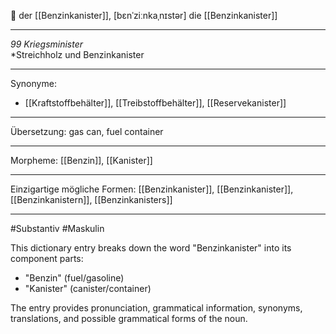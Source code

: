 🔵 der [[Benzinkanister]], [bɛnˈziːnkaˌnɪstər]
die [[Benzinkanister]]

---

_99 Kriegsminister_  
\*Streichholz und Benzinkanister

---

Synonyme:

- [[Kraftstoffbehälter]], [[Treibstoffbehälter]], [[Reservekanister]]

---

Übersetzung: gas can, fuel container

---

Morpheme:
[[Benzin]], [[Kanister]]

---

Einzigartige mögliche Formen: [[Benzinkanister]], [[Benzinkanister]], [[Benzinkanistern]], [[Benzinkanisters]]

---

#Substantiv #Maskulin

This dictionary entry breaks down the word "Benzinkanister" into its component parts:

- "Benzin" (fuel/gasoline)
- "Kanister" (canister/container)

The entry provides pronunciation, grammatical information, synonyms, translations, and possible grammatical forms of the noun.
